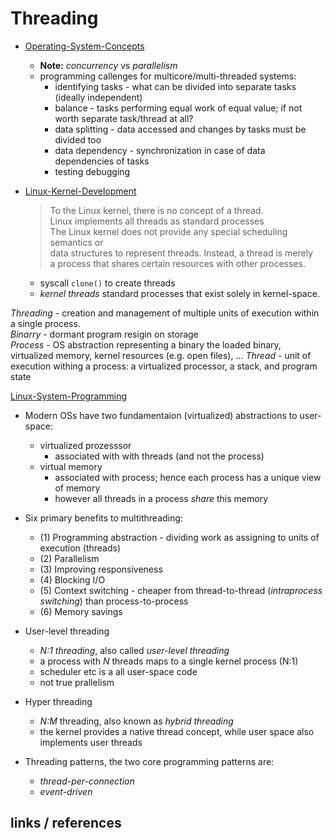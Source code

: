 # Threading

* [Operating-System-Concepts]
  * **Note:** _concurrency_ vs _parallelism_
  * programming callenges for multicore/multi-threaded systems:
    * identifying tasks - what can be divided into separate tasks (ideally independent)
    * balance - tasks performing equal work of equal value; if not worth separate task/thread at all?
    * data splitting - data accessed and changes by tasks must be divided too
    * data dependency - synchronization in case of data dependencies of tasks
    * testing debugging

* [Linux-Kernel-Development]
  > To the Linux kernel, there is no concept of a thread.  
  > Linux implements all threads as standard processes  
  > The Linux kernel does not provide any special scheduling semantics or  
  > data structures to represent threads. Instead, a thread is merely  
  > a process that shares certain resources with other processes.  
  * syscall `clone()` to create threads
  * _kernel threads_ standard processes that exist solely in kernel-space.

_Threading_ - creation and management of multiple units of execution within a single process. \
_Binarry_ - dormant program resigin on storage \
_Process_ - OS abstraction representing a binary the loaded binary, virtualized memory, kernel resources (e.g. open files), ...
_Thread_ - unit of execution withing a process: a virtualized processor, a stack, and program state

[Linux-System-Programming]

* Modern OSs have two fundamentaion (virtualized) abstractions to user-space:
  * virtualized prozesssor
    * associated with with threads (and not the process)
  * virtual memory
    * associated with process; hence each process has a unique view of memory
    * however all threads in a process _share_ this memory

* Six primary benefits to multithreading:
  * (1) Programming abstraction - dividing work as assigning to units of execution (threads)
  * (2) Parallelism
  * (3) Improving responsiveness
  * (4) Blocking I/O
  * (5) Context switching - cheaper from thread-to-thread (_intraprocess switching_) than process-to-process
  * (6) Memory savings

* User-level threading
  * _N:1 threading_, also called _user-level threading_
  * a process with _N_ threads maps to a single kernel process (N:1)
  * scheduler etc is a all user-space code
  * not true prallelism

* Hyper threading
  * _N:M_ threading, also known as _hybrid threading_
  * the kernel provides a native thread concept, while user space also implements user threads

* Threading patterns, the two core programming patterns are:
  * _thread-per-connection_
  * _event-driven_

## links / references

[Linux-System-Programming]:https://www.oreilly.com/library/view/linux-system-programming/9781449341527/
[Linux-Kernel-Development]:https://www.oreilly.com/library/view/linux-kernel-development/9780768696974/
[Operating-System-Concepts]: https://codex.cs.yale.edu/avi/os-book/
